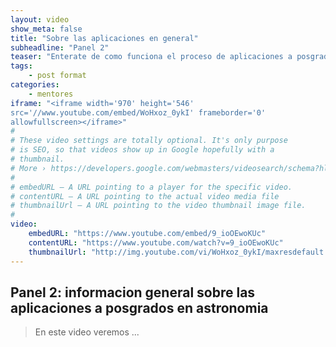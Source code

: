 ```yaml
---
layout: video
show_meta: false
title: "Sobre las aplicaciones en general"
subheadline: "Panel 2"
teaser: "Enterate de como funciona el proceso de aplicaciones a posgrados en astronomia."
tags:
    - post format
categories:
    - mentores
iframe: "<iframe width='970' height='546'
src='//www.youtube.com/embed/WoHxoz_0ykI' frameborder='0'
allowfullscreen></iframe>"
#
# These video settings are totally optional. It's only purpose
# is SEO, so that videos show up in Google hopefully with a 
# thumbnail.
# More › https://developers.google.com/webmasters/videosearch/schema?hl=en&rd=1
#
# embedURL – A URL pointing to a player for the specific video.
# contentURL – A URL pointing to the actual video media file
# thumbnailUrl – A URL pointing to the video thumbnail image file.
#
video:
    embedURL: "https://www.youtube.com/embed/9_ioOEwoKUc"
    contentURL: "https://www.youtube.com/watch?v=9_ioOEwoKUc"
    thumbnailUrl: "http://img.youtube.com/vi/WoHxoz_0ykI/maxresdefault.jpg"
---
```

<!--more-->

## Panel 2: informacion general sobre las aplicaciones a posgrados en astronomia

> En este video veremos ... 
